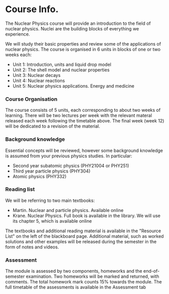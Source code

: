 # Course Info.

The Nuclear Physics course will provide an introduction to the field of nuclear physics. Nuclei are the building blocks of 
everything we experience.

We will study their basic properties and review some of the applications of nuclear physics. 
The course is organised in 6 units in blocks of one or two weeks each:
- Unit 1: Introduction, units and liquid drop model
- Unit 2: The shell model and nuclear properties
- Unit 3: Nuclear decays
- Unit 4: Nuclear reactions
- Unit 5: Nuclear physics applications. Energy and medicine

### Course Organisation
The course consists of 5 units, each corresponding to about two weeks of learning. 
There will be two lectures per week with the relevant materal released each week following the timetable above.
The final week (week 12) will be dedicated to a revision of the material. 

### Background knowledge
Essential concepts will be reviewed, however some background knowledge is assumed from your previous physics studies. In 
particular:

- Second year subatomic physics (PHY21004 or PHY251)
- Third year particle physics (PHY304)
- Atomic physics (PHY332)

### Reading list
We will be referring to two main textbooks:
- Martin. Nuclear and particle physics. Available online
- Krane. Nuclear Physics. Full book is available in the library. We will use its chapter 5, which is available online

The textbooks and additional reading material is available in the "Resource List" on the left of the blackboard page.
Additional material, such as worked solutions and other examples will be released during the semester in the form of notes and 
videos. 


### Assessment
The module is assessed by two components, homeworks and the end-of-semester examination. Two homeworks will be marked and returned, 
with comments.  The total homework mark counts 15% towards the module. 
The full timetable of the assessments is available in the Assessment tab
